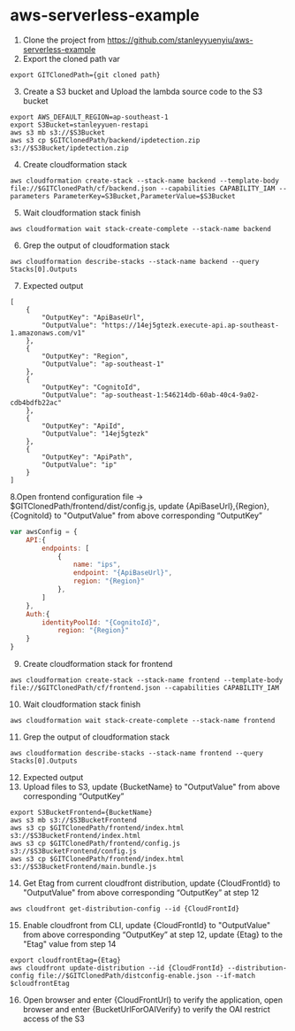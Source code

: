 # aws-serverless-example

1. Clone the project from https://github.com/stanleyyuenyiu/aws-serverless-example
2. Export the cloned path var
```
export GITClonedPath={git cloned path}
```
3. Create a S3 bucket and Upload the lambda source code to the S3 bucket
```
export AWS_DEFAULT_REGION=ap-southeast-1
export S3Bucket=stanleyyuen-restapi
aws s3 mb s3://$S3Bucket
aws s3 cp $GITClonedPath/backend/ipdetection.zip s3://$S3Bucket/ipdetection.zip
```
4. Create cloudformation stack
```
aws cloudformation create-stack --stack-name backend --template-body file://$GITClonedPath/cf/backend.json --capabilities CAPABILITY_IAM --parameters ParameterKey=S3Bucket,ParameterValue=$S3Bucket
```
5. Wait cloudformation stack finish
```
aws cloudformation wait stack-create-complete --stack-name backend
```
6. Grep the output of cloudformation stack
```
aws cloudformation describe-stacks --stack-name backend --query Stacks[0].Outputs
```
7. Expected output
```
[
    {
        "OutputKey": "ApiBaseUrl",
        "OutputValue": "https://14ej5gtezk.execute-api.ap-southeast-1.amazonaws.com/v1"
    },
    {
        "OutputKey": "Region",
        "OutputValue": "ap-southeast-1"
    },
    {
        "OutputKey": "CognitoId",
        "OutputValue": "ap-southeast-1:546214db-60ab-40c4-9a02-cdb4bdfb22ac"
    },
    {
        "OutputKey": "ApiId",
        "OutputValue": "14ej5gtezk"
    },
    {
        "OutputKey": "ApiPath",
        "OutputValue": "ip"
    }
]
```
8.Open frontend configuration file -> $GITClonedPath/frontend/dist/config.js, update {ApiBaseUrl},{Region},{CognitoId} to "OutputValue" from above corresponding “OutputKey”
```javascript
var awsConfig = {
	API:{
		endpoints: [
            {
                name: "ips",
                endpoint: "{ApiBaseUrl}",
                region: "{Region}"
            },
        ]
	},
	Auth:{
		identityPoolId: "{CognitoId}", 
         	region: "{Region}"
	}
}
```
9. Create cloudformation stack for frontend
```
aws cloudformation create-stack --stack-name frontend --template-body file://$GITClonedPath/cf/frontend.json --capabilities CAPABILITY_IAM 
```
10. Wait cloudformation stack finish
```
aws cloudformation wait stack-create-complete --stack-name frontend
```
11. Grep the output of cloudformation stack
```
aws cloudformation describe-stacks --stack-name frontend --query Stacks[0].Outputs
```
12. Expected output
13. Upload files to S3, update {BucketName} to "OutputValue" from above corresponding “OutputKey”
```
export S3BucketFrontend={BucketName}
aws s3 mb s3://$S3BucketFrontend
aws s3 cp $GITClonedPath/frontend/index.html s3://$S3BucketFrontend/index.html
aws s3 cp $GITClonedPath/frontend/config.js s3://$S3BucketFrontend/config.js
aws s3 cp $GITClonedPath/frontend/index.html s3://$S3BucketFrontend/main.bundle.js
```
14.	Get Etag from current cloudfront distribution, update {CloudFrontId}  to "OutputValue" from above corresponding “OutputKey” at step 12
```
aws cloudfront get-distribution-config --id {CloudFrontId}
```
15.	Enable cloudfront from CLI, update {CloudFrontId} to "OutputValue" from above corresponding “OutputKey” at step 12, update {Etag} to the "Etag" value from step 14
```
export cloudfrontEtag={Etag}
aws cloudfront update-distribution --id {CloudFrontId} --distribution-config file://$GITClonedPath/distconfig-enable.json --if-match $cloudfrontEtag
```
16.	Open browser and enter {CloudFrontUrl} to verify the application, open browser and enter {BucketUrlForOAIVerify} to verify the OAI restrict access of the S3
